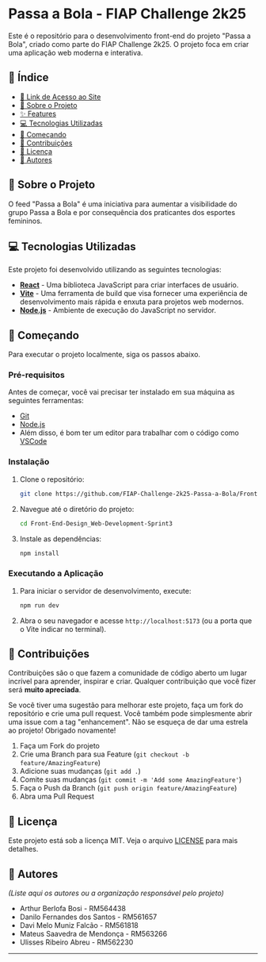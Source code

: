 # Passa a Bola - FIAP Challenge 2k25

Este é o repositório para o desenvolvimento front-end do projeto "Passa a Bola", criado como parte do FIAP Challenge 2k25. O projeto foca em criar uma aplicação web moderna e interativa.


## 📖 Índice

  * [💽 Link de Acesso ao Site](https://front-end-design-web-development-sp.vercel.app/)
  * [🎯 Sobre o Projeto](./README.md#sobre-o-projeto)
  * [✨ Features](./README.md#features)
  * [💻 Tecnologias Utilizadas](./README.md#tecnologias-utilizadas)
  * [🚀 Começando](./README.md#comecando)
  * [🤝 Contribuições](./README.md#contribuicoes)
  * [📝 Licença](./README.md#licenca)
  * [👥 Autores](./README.md#autores)

## 🎯 Sobre o Projeto

O feed "Passa a Bola" é uma iniciativa para aumentar a visibilidade do grupo Passa a Bola e por consequência dos praticantes dos esportes femininos.


## 💻 Tecnologias Utilizadas

Este projeto foi desenvolvido utilizando as seguintes tecnologias:

  * **[React](https://reactjs.org/)** - Uma biblioteca JavaScript para criar interfaces de usuário.
  * **[Vite](https://vitejs.dev/)** - Uma ferramenta de build que visa fornecer uma experiência de desenvolvimento mais rápida e enxuta para projetos web modernos.
  * **[Node.js](https://nodejs.org/)** - Ambiente de execução do JavaScript no servidor.

## 🚀 Começando

Para executar o projeto localmente, siga os passos abaixo.

### Pré-requisitos

Antes de começar, você vai precisar ter instalado em sua máquina as seguintes ferramentas:

  * [Git](https://git-scm.com)
  * [Node.js](https://nodejs.org/en/)
  * Além disso, é bom ter um editor para trabalhar com o código como [VSCode](https://code.visualstudio.com/)

### Instalação

1.  Clone o repositório:

    ```bash
    git clone https://github.com/FIAP-Challenge-2k25-Passa-a-Bola/Front-End-Design_Web-Development-Sprint3.git
    ```

2.  Navegue até o diretório do projeto:

    ```bash
    cd Front-End-Design_Web-Development-Sprint3
    ```

3.  Instale as dependências:

    ```bash
    npm install
    ```

### Executando a Aplicação

1.  Para iniciar o servidor de desenvolvimento, execute:
    ```bash
    npm run dev
    ```
2.  Abra o seu navegador e acesse `http://localhost:5173` (ou a porta que o Vite indicar no terminal).

## 🤝 Contribuições

Contribuições são o que fazem a comunidade de código aberto um lugar incrível para aprender, inspirar e criar. Qualquer contribuição que você fizer será **muito apreciada**.

Se você tiver uma sugestão para melhorar este projeto, faça um fork do repositório e crie uma pull request. Você também pode simplesmente abrir uma issue com a tag "enhancement".
Não se esqueça de dar uma estrela ao projeto\! Obrigado novamente\!

1.  Faça um Fork do projeto
2.  Crie uma Branch para sua Feature (`git checkout -b feature/AmazingFeature`)
3.  Adicione suas mudanças (`git add .`)
4.  Comite suas mudanças (`git commit -m 'Add some AmazingFeature'`)
5.  Faça o Push da Branch (`git push origin feature/AmazingFeature`)
6.  Abra uma Pull Request

## 📝 Licença

Este projeto está sob a licença MIT. Veja o arquivo [LICENSE](LICENSE.md) para mais detalhes.


## 👥 Autores

*(Liste aqui os autores ou a organização responsável pelo projeto)*

  * Arthur Berlofa Bosi - RM564438
  * Danilo Fernandes dos Santos - RM561657
  * Davi Melo Muniz Falcão - RM561818
  * Mateus Saavedra de Mendonça - RM563266
  * Ulisses Ribeiro Abreu - RM562230

-----